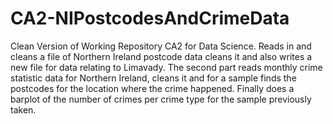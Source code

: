 # CA2-NIPostcodesAndCrimeData
Clean Version of Working Repository
CA2 for Data Science. Reads in and cleans a file of Northern Ireland postcode data cleans it and also writes a new file for data relating to Limavady.
The second part reads monthly crime statistic data for Northern Ireland, cleans it and for a sample finds the postcodes for the location where the crime happened. Finally does a barplot of the number of crimes per crime type for the sample previously taken.
